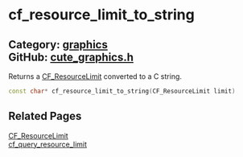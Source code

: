 [](../header.md ':include')

# cf_resource_limit_to_string

Category: [graphics](https://github.com/RandyGaul/cute_framework/blob/master/docs/api_reference?id=graphics)  
GitHub: [cute_graphics.h](https://github.com/RandyGaul/cute_framework/blob/master/include/cute_graphics.h)  
---

Returns a [CF_ResourceLimit](https://github.com/RandyGaul/cute_framework/blob/master/docs/graphics/cf_resourcelimit.md) converted to a C string.

```cpp
const char* cf_resource_limit_to_string(CF_ResourceLimit limit)
```

## Related Pages

[CF_ResourceLimit](https://github.com/RandyGaul/cute_framework/blob/master/docs/graphics/cf_resourcelimit.md)  
[cf_query_resource_limit](https://github.com/RandyGaul/cute_framework/blob/master/docs/graphics/cf_query_resource_limit.md)  

